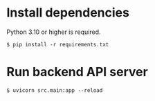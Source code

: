 # Install dependencies

Python 3.10 or higher is required.

```
$ pip install -r requirements.txt
```

# Run backend API server

```
$ uvicorn src.main:app --reload
```
